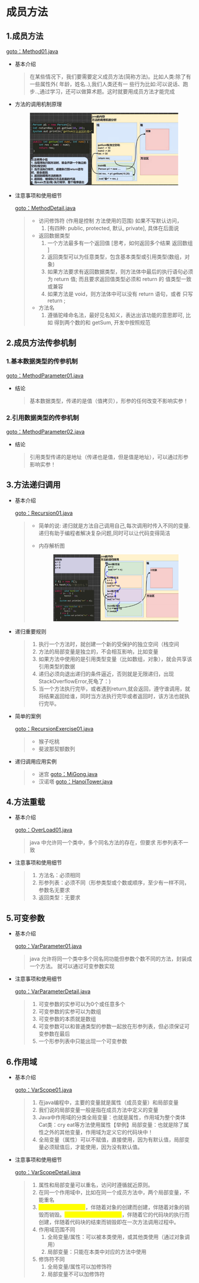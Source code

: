 # 成员方法

## 1.成员方法

[goto：Method01.java](https://gitee.com/jia-yan\_dong/code/blob/master/Java/javacode/chapter07/Method01.java)

*   基本介绍

    > 在某些情况下，我们要需要定义成员方法(简称方法)。比如人类:除了有一些属性外( 年龄，姓名..),我们人类还有一 些行为比如:可以说话、跑步..,通过学习，还可以做算术题。这时就要用成员方法才能完成


*   方法的调用机制原理

    <figure><img src="../../../.gitbook/assets/image (4).png" alt=""><figcaption></figcaption></figure>


*   注意事项和使用细节

    [goto：MethodDetail.java](https://gitee.com/jia-yan\_dong/code/blob/master/Java/javacode/chapter07/MethodDetail.java)

    > * 访问修饰符 (作用是控制 方法使用的范围) 如果不写默认访问，
    >   1. \[有四种: public, protected, 默认, private], 具体在后面说
    > * 返回数据类型
    >   1. 一个方法最多有一个返回值 \[思考，如何返回多个结果 返回数组 ]
    >   2. 返回类型可以为任意类型，包含基本类型或引用类型(数组，对象)
    >   3. 如果方法要求有返回数据类型，则方法体中最后的执行语句必须为 return 值; 而且要求返回值类型必须和 return 的 值类型一致或兼容
    >   4. 如果方法是 void，则方法体中可以没有 return 语句，或者 只写 return ;
    > * 方法名&#x20;
    >   1. 遵循驼峰命名法，最好见名知义，表达出该功能的意思即可, 比如 得到两个数的和 getSum, 开发中按照规范

## 2.成员方法传参机制

### 1.基本数据类型的传参机制

[goto：MethodParameter01.java](https://gitee.com/jia-yan\_dong/code/blob/master/Java/javacode/chapter07/MethodParameter01.java)

*   结论

    > 基本数据类型，传递的是值（值拷贝），形参的任何改变不影响实参！

### 2.引用数据类型的传参机制

[goto：MethodParameter02.java](https://gitee.com/jia-yan\_dong/code/blob/master/Java/javacode/chapter07/MethodParameter02.java)

*   结论

    > 引用类型传递的是地址（传递也是值，但是值是地址），可以通过形参影响实参！

## 3.方法递归调用

*   基本介绍

    [goto：Recursion01.java](https://gitee.com/jia-yan\_dong/code/blob/master/Java/javacode/chapter07/Recursion01.java)

    > * 简单的说: 递归就是方法自己调用自己,每次调用时传入不同的变量.递归有助于编程者解决复杂问题,同时可以让代码变得简洁
    > *   内存解析图
    >
    >     <figure><img src="../../../.gitbook/assets/image (1).png" alt=""><figcaption></figcaption></figure>
*   递归重要规则

    > 1. 执行一个方法时，就创建一个新的受保护的独立空间（栈空间
    > 2. 方法的局部变量是独立的，不会相互影响，比如变量
    > 3. 如果方法中使用的是引用类型变量（比如数组，对象），就会共享该引用类型的数据&#x20;
    > 4. 递归必须向退出递归的条件逼近，否则就是无限递归，出现 StackOverflowError,死龟了：)&#x20;
    > 5. 当一个方法执行完毕，或者遇到return,就会返回，遵守谁调用，就将结果返回给谁，同时当方法执行完毕或者返回时，该方法也就执行完毕。


*   简单的案例

    [goto：RecursionExercise01.java](https://gitee.com/jia-yan\_dong/code/blob/master/Java/javacode/chapter07/RecursionExercise01.java)

    > * 猴子吃桃
    > * 斐波那契额数列
*   递归调用应用实例

    > * 迷宫 [goto：MiGong.java](https://gitee.com/jia-yan\_dong/code/blob/master/Java/javacode/chapter07/MiGong.java)
    > * 汉诺塔 [goto：HanoiTower.java](https://gitee.com/jia-yan\_dong/code/blob/master/Java/javacode/chapter07/HanoiTower.java)

## 4.方法重载

*   基本介绍

    [goto：OverLoad01.java](https://gitee.com/jia-yan\_dong/code/blob/master/Java/javacode/chapter07/OverLoad01.java)

    > java 中允许同一个类中，多个同名方法的存在，但要求 形参列表不一致


*   注意事项和使用细节

    > 1. 方法名：必须相同&#x20;
    > 2. 形参列表：必须不同（形参类型或个数或顺序，至少有一样不同，参数名无要求
    > 3. 返回类型：无要求



## 5.可变参数

*   基本介绍

    [goto：VarParameter01.java](https://gitee.com/jia-yan\_dong/code/blob/master/Java/javacode/chapter07/VarParameter01.java)

    > java 允许将同一个类中多个同名同功能但参数个数不同的方法，封装成一个方法。 就可以通过可变参数实现
*   注意事项和使用细节

    [goto：VarParameterDetail.java](https://gitee.com/jia-yan\_dong/code/blob/master/Java/javacode/chapter07/VarParameterDetail.java)

    > 1. 可变参数的实参可以为0个或任意多个
    > 2. 可变参数的实参可以为数组
    > 3. 可变参数的本质就是数组
    > 4. 可变参数可以和普通类型的参数一起放在形参列表，但必须保证可变参数在最后
    > 5. 一个形参列表中只能出现一个可变参数

## 6.作用域

*   基本介绍

    [goto：VarScope01.java](https://gitee.com/jia-yan\_dong/code/blob/master/Java/javacode/chapter07/VarScope01.java)

    > 1. 在java编程中，主要的变量就是属性（成员变量）和局部变量
    > 2. 我们说的局部变量一般是指在成员方法中定义的变量
    > 3. Java中作用域的分类全局变量：也就是属性，作用域为整个类体Cat类：cry eat等方法使用属性【举例】局部变量：也就是除了属性之外的其他变量，作用域为定义它的代码块中！
    > 4. 全局变量（属性）可以不赋值，直接使用，因为有默认值，局部变量必须赋值后，才能使用，因为没有默认值。


*   注意事项和使用细节

    [goto：VarScopeDetail.java](https://gitee.com/jia-yan\_dong/code/blob/master/Java/javacode/chapter07/VarScopeDetail.java)

    > 1. 属性和局部变量可以重名，访问时遵循就近原则。&#x20;
    > 2. 在同一个作用域中，比如在同一个成员方法中，两个局部变量，不能重名
    > 3. <mark style="color:yellow;">属性，生命周期较长</mark>，伴随着对象的创建而创建，伴随着对象的销毁而销毁。<mark style="color:yellow;">局部变量，生命周期较短</mark>，伴随着它的代码块的执行而创建，伴随着代码块的结束而销毁即在一次方法调用过程中。&#x20;
    > 4. 作用域范围不同
    >    1. 全局变量/属性：可以被本类使用，或其他类使用（通过对象调用）
    >    2. 局部变量：只能在本类中对应的方法中使用
    > 5. 修饰符不同
    >    1. 全局变量/属性可以加修饰符
    >    2. 局部变量不可以加修饰符
